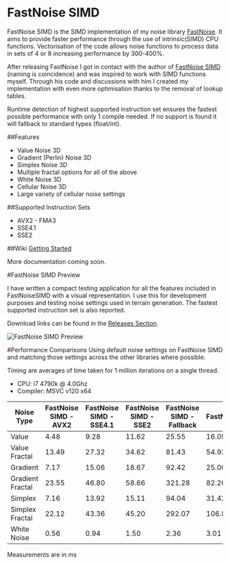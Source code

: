 # FastNoise SIMD
FastNoise SIMD is the SIMD implementation of my noise library [FastNoise](https://github.com/Auburns/FastNoise). It aims to provide faster performance through the use of intrinsic(SIMD) CPU functions. Vectorisation of the code allows noise functions to process data in sets of 4 or 8 increasing performance by 300-400%.

After releasing FastNoise I got in contact with the author of [FastNoise SIMD](https://github.com/jackmott/FastNoise-SIMD) (naming is coincidence) and was inspired to work with SIMD functions myself. Through his code and discussions with him I created my implementation with even more optimisation thanks to the removal of lookup tables. 

Runtime detection of highest supported instruction set ensures the fastest possible performance with only 1 compile needed. If no support is found it will fallback to standard types (float/int).

##Features

- Value Noise 3D
- Gradient (Perlin) Noise 3D
- Simplex Noise 3D
- Multiple fractal options for all of the above
- White Noise 3D
- Cellular Noise 3D
- Large variety of cellular noise settings

##Supported Instruction Sets
- AVX2 - FMA3
- SSE4.1
- SSE2

##Wiki
[Getting Started](https://github.com/Auburns/FastNoiseSIMD/wiki)

More documentation coming soon.

#FastNoise SIMD Preview

I have written a compact testing application for all the features included in FastNoiseSIMD with a visual representation. I use this for development purposes and testing noise settings used in terrain generation. The fastest supported instruction set is also reported.

Download links can be found in the [Releases Section](https://github.com/Auburns/FastNoiseSIMD/releases).

![FastNoise SIMD Preview](http://i.imgur.com/p4kHh7P.png)

#Performance Comparisons
Using default noise settings on FastNoise SIMD and matching those settings across the other libraries where possible.

Timing are averages of time taken for 1 million iterations on a single thread.

- CPU: i7 4790k @ 4.0Ghz
- Compiler: MSVC v120 x64

| Noise Type       | FastNoise SIMD - AVX2 | FastNoise SIMD - SSE4.1 | FastNoise SIMD - SSE2 | FastNoise SIMD - Fallback | FastNoise | LibNoise | ANL    |
|------------------|-----------------------|-------------------------|-----------------------|---------------------------|-----------|----------|--------|
| Value            | 4.48                  | 9.28                    | 11.62                 | 25.55                     | 16.09     | 26.22    | 103.14 |
| Value Fractal    | 13.49                 | 27.32                   | 34.62                 | 81.43                     | 54.93     |          | 316.39 |
| Gradient         | 7.17                  | 15.06                   | 18.67                 | 92.42                     | 25.00     | 30.80    | 107.00 |
| Gradient Fractal | 23.55                 | 46.80                   | 58.66                 | 321.28                    | 82.26     | 112.72   | 332.47 |
| Simplex          | 7.16                  | 13.92                   | 15.11                 | 94.04                     | 31.42     |          | 44.23  |
| Simplex Fractal  | 22.12                 | 43.36                   | 45.20                 | 292.07                    | 106.80    |          | 167.67 |
| White Noise      | 0.56                  | 0.94                    | 1.50                  | 2.36                      | 3.01      |          |        |

Measurements are in ms
